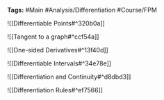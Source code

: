 **Tags:** #Main #Analysis/Differentiation #Course/FPM

![[Differentiable Points#^320b0a]]

![[Tangent to a graph#^ccf54a]]

![[One-sided Derivatives#^13f40d]]

![[Differentiable Intervals#^34e78e]]

![[Differentiation and Continuity#^d8dbd3]]

![[Differentiation Rules#^ef7566]]